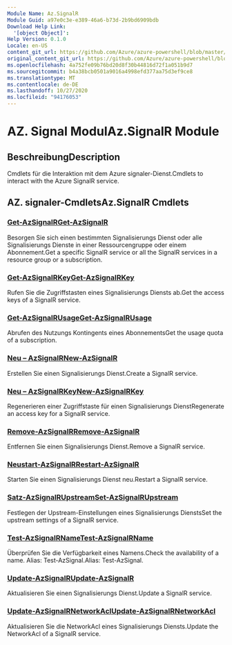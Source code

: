 ```yaml
---
Module Name: Az.SignalR
Module Guid: a97e0c3e-e389-46a6-b73d-2b9bd6909bdb
Download Help Link:
  '[object Object]': 
Help Version: 0.1.0
Locale: en-US
content_git_url: https://github.com/Azure/azure-powershell/blob/master/src/SignalR/SignalR/help/Az.SignalR.md
original_content_git_url: https://github.com/Azure/azure-powershell/blob/master/src/SignalR/SignalR/help/Az.SignalR.md
ms.openlocfilehash: 4a752fe09b76bd20d8f30b44816d72f1a051b9d7
ms.sourcegitcommit: b4a38bcb0501a9016a4998efd377aa75d3ef9ce8
ms.translationtype: MT
ms.contentlocale: de-DE
ms.lasthandoff: 10/27/2020
ms.locfileid: "94176053"
---
```

# <span data-ttu-id="44315-101">AZ. Signal Modul</span><span class="sxs-lookup"><span data-stu-id="44315-101">Az.SignalR Module</span></span>
## <span data-ttu-id="44315-102">Beschreibung</span><span class="sxs-lookup"><span data-stu-id="44315-102">Description</span></span>
<span data-ttu-id="44315-103">Cmdlets für die Interaktion mit dem Azure signaler-Dienst.</span><span class="sxs-lookup"><span data-stu-id="44315-103">Cmdlets to interact with the Azure SignalR service.</span></span>

## <span data-ttu-id="44315-104">AZ. signaler-Cmdlets</span><span class="sxs-lookup"><span data-stu-id="44315-104">Az.SignalR Cmdlets</span></span>
### [<span data-ttu-id="44315-105">Get-AzSignalR</span><span class="sxs-lookup"><span data-stu-id="44315-105">Get-AzSignalR</span></span>](Get-AzSignalR.md)
<span data-ttu-id="44315-106">Besorgen Sie sich einen bestimmten Signalisierungs Dienst oder alle Signalisierungs Dienste in einer Ressourcengruppe oder einem Abonnement.</span><span class="sxs-lookup"><span data-stu-id="44315-106">Get a specific SignalR service or all the SignalR services in a resource group or a subscription.</span></span>

### [<span data-ttu-id="44315-107">Get-AzSignalRKey</span><span class="sxs-lookup"><span data-stu-id="44315-107">Get-AzSignalRKey</span></span>](Get-AzSignalRKey.md)
<span data-ttu-id="44315-108">Rufen Sie die Zugriffstasten eines Signalisierungs Diensts ab.</span><span class="sxs-lookup"><span data-stu-id="44315-108">Get the access keys of a SignalR service.</span></span>

### [<span data-ttu-id="44315-109">Get-AzSignalRUsage</span><span class="sxs-lookup"><span data-stu-id="44315-109">Get-AzSignalRUsage</span></span>](Get-AzSignalRUsage.md)
<span data-ttu-id="44315-110">Abrufen des Nutzungs Kontingents eines Abonnements</span><span class="sxs-lookup"><span data-stu-id="44315-110">Get the usage quota of a subscription.</span></span>

### [<span data-ttu-id="44315-111">Neu – AzSignalR</span><span class="sxs-lookup"><span data-stu-id="44315-111">New-AzSignalR</span></span>](New-AzSignalR.md)
<span data-ttu-id="44315-112">Erstellen Sie einen Signalisierungs Dienst.</span><span class="sxs-lookup"><span data-stu-id="44315-112">Create a SignalR service.</span></span>

### [<span data-ttu-id="44315-113">Neu – AzSignalRKey</span><span class="sxs-lookup"><span data-stu-id="44315-113">New-AzSignalRKey</span></span>](New-AzSignalRKey.md)
<span data-ttu-id="44315-114">Regenerieren einer Zugriffstaste für einen Signalisierungs Dienst</span><span class="sxs-lookup"><span data-stu-id="44315-114">Regenerate an access key for a SignalR service.</span></span>

### [<span data-ttu-id="44315-115">Remove-AzSignalR</span><span class="sxs-lookup"><span data-stu-id="44315-115">Remove-AzSignalR</span></span>](Remove-AzSignalR.md)
<span data-ttu-id="44315-116">Entfernen Sie einen Signalisierungs Dienst.</span><span class="sxs-lookup"><span data-stu-id="44315-116">Remove a SignalR service.</span></span>

### [<span data-ttu-id="44315-117">Neustart-AzSignalR</span><span class="sxs-lookup"><span data-stu-id="44315-117">Restart-AzSignalR</span></span>](Restart-AzSignalR.md)
<span data-ttu-id="44315-118">Starten Sie einen Signalisierungs Dienst neu.</span><span class="sxs-lookup"><span data-stu-id="44315-118">Restart a SignalR service.</span></span>

### [<span data-ttu-id="44315-119">Satz-AzSignalRUpstream</span><span class="sxs-lookup"><span data-stu-id="44315-119">Set-AzSignalRUpstream</span></span>](Set-AzSignalRUpstream.md)
<span data-ttu-id="44315-120">Festlegen der Upstream-Einstellungen eines Signalisierungs Diensts</span><span class="sxs-lookup"><span data-stu-id="44315-120">Set the upstream settings of a SignalR service.</span></span>

### [<span data-ttu-id="44315-121">Test-AzSignalRName</span><span class="sxs-lookup"><span data-stu-id="44315-121">Test-AzSignalRName</span></span>](Test-AzSignalRName.md)
<span data-ttu-id="44315-122">Überprüfen Sie die Verfügbarkeit eines Namens.</span><span class="sxs-lookup"><span data-stu-id="44315-122">Check the availability of a name.</span></span> <span data-ttu-id="44315-123">Alias: Test-AzSignal.</span><span class="sxs-lookup"><span data-stu-id="44315-123">Alias: Test-AzSignal.</span></span>

### [<span data-ttu-id="44315-124">Update-AzSignalR</span><span class="sxs-lookup"><span data-stu-id="44315-124">Update-AzSignalR</span></span>](Update-AzSignalR.md)
<span data-ttu-id="44315-125">Aktualisieren Sie einen Signalisierungs Dienst.</span><span class="sxs-lookup"><span data-stu-id="44315-125">Update a SignalR service.</span></span>

### [<span data-ttu-id="44315-126">Update-AzSignalRNetworkAcl</span><span class="sxs-lookup"><span data-stu-id="44315-126">Update-AzSignalRNetworkAcl</span></span>](Update-AzSignalRNetworkAcl.md)
<span data-ttu-id="44315-127">Aktualisieren Sie die NetworkAcl eines Signalisierungs Diensts.</span><span class="sxs-lookup"><span data-stu-id="44315-127">Update the NetworkAcl of a SignalR service.</span></span>

